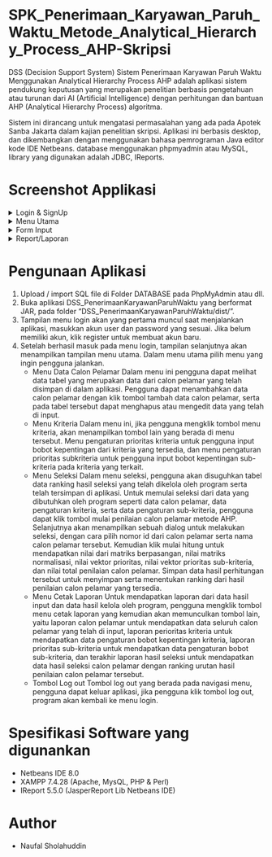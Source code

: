 # SPK_Penerimaan_Karyawan_Paruh_Waktu_Metode_Analytical_Hierarchy_Process_AHP-Skripsi
DSS (Decision Support System) Sistem Penerimaan Karyawan Paruh Waktu Menggunakan Analytical Hierarchy Process AHP adalah aplikasi sistem pendukung keputusan yang merupakan penelitian berbasis pengetahuan atau turunan dari AI (Artificial Intelligence) dengan perhitungan dan bantuan AHP (Analytical Hierarchy Process) algoritma.

Sistem ini dirancang untuk mengatasi permasalahan yang ada pada Apotek Sanba Jakarta dalam kajian penelitian skripsi. Aplikasi ini berbasis desktop, dan dikembangkan dengan menggunakan bahasa pemrograman Java editor kode IDE Netbeans. database menggunakan phpmyadmin atau MySQL, library yang digunakan adalah JDBC, IReports.

# Screenshot Applikasi
<details>
  <summary>Login & SignUp</summary>
  <img src="/../main/Screenshot/1.png" name="login">
  <img src="/../main/Screenshot/2.png" name="register">
</details>
<details>
  <summary>Menu Utama</summary>
  <img src="/../main/Screenshot/3.png" name="menu-utama">
</details>
<details>
  <summary>Form Input</summary>
  <img src="/../main/Screenshot/4.png" name="calon-pelamar">
  <img src="/../main/Screenshot/5.png" name="tambah-calon-pelamar">
  <img src="/../main/Screenshot/6.png" name="kriteria">
  <img src="/../main/Screenshot/7.png" name="subkriteria">
  <img src="/../main/Screenshot/8.png" name="ranking">
  <img src="/../main/Screenshot/9.png" name="perhitungan-ahp">
</details>
<details>
  <summary>Report/Laporan</summary>
  <img src="/../main/Screenshot/10.png" name="report-calon-pelamar">
  <img src="/../main/Screenshot/11.png" name="report-kriteria">
  <img src="/../main/Screenshot/12.png" name="report-subkriteria">
  <img src="/../main/Screenshot/13.png" name="report-hasil-seleksi">
</details>

# Pengunaan Aplikasi
1. Upload / import SQL file di Folder DATABASE pada PhpMyAdmin atau dll.
2. Buka aplikasi DSS_PenerimaanKaryawanParuhWaktu yang berformat JAR, pada folder “DSS_PenerimaanKaryawanParuhWaktu/dist/”.
3. Tampilan menu login akan yang pertama muncul saat menjalankan aplikasi, masukkan akun user dan password yang sesuai. Jika belum memiliki akun, klik register untuk membuat akun baru.
4. Setelah berhasil masuk pada menu login, tampilan selanjutnya akan menampilkan tampilan menu utama. Dalam menu utama pilih menu yang ingin pengguna jalankan.
   - Menu Data Calon Pelamar
Dalam menu ini pengguna dapat melihat data tabel yang merupakan data dari calon pelamar yang telah disimpan di dalam aplikasi. Pengguna dapat menambahkan data calon pelamar dengan klik tombol tambah data calon pelamar, serta pada tabel tersebut dapat menghapus atau mengedit data yang telah di input.
   - Menu Kriteria
Dalam menu ini, jika pengguna mengklik tombol menu kriteria, akan menampilkan tombol lain yang berada di menu tersebut. Menu pengaturan prioritas kriteria untuk pengguna input bobot kepentingan dari kriteria yang tersedia, dan menu pengaturan prioritas subkriteria untuk pengguna input bobot kepentingan sub-kriteria pada kriteria yang terkait.
   - Menu Seleksi
Dalam menu seleksi, pengguna akan disuguhkan tabel data ranking hasil seleksi yang telah dikelola oleh program serta telah tersimpan di aplikasi. Untuk memulai seleksi dari data yang dibutuhkan oleh program seperti data calon pelamar, data pengaturan kriteria, serta data pengaturan sub-kriteria, pengguna dapat klik tombol mulai penilaian calon pelamar metode AHP. Selanjutnya akan menampilkan sebuah dialog untuk melakukan seleksi, dengan cara pilih nomor id dari calon pelamar serta nama calon pelamar tersebut. Kemudian klik mulai hitung untuk mendapatkan nilai dari matriks berpasangan, nilai matriks normalisasi, nilai vektor prioritas, nilai vektor prioritas sub-kriteria, dan nilai total penilaian calon pelamar. Simpan data hasil perhitungan tersebut untuk menyimpan serta menentukan ranking dari hasil penilaian calon pelamar yang tersedia.
    - Menu Cetak Laporan
Untuk mendapatkan laporan dari data hasil input dan data hasil kelola oleh program, pengguna mengklik tombol menu cetak laporan yang kemudian akan memunculkan tombol lain, yaitu laporan calon pelamar untuk mendapatkan data seluruh calon pelamar yang telah di input, laporan perioritas kriteria untuk mendapatkan data pengaturan bobot kepentingan kriteria, laporan prioritas sub-kriteria untuk mendapatkan data pengaturan bobot sub-kriteria, dan terakhir laporan hasil seleksi untuk mendapatkan data hasil seleksi calon pelamar dengan ranking urutan hasil penilaian calon pelamar tersebut.
    - Tombol Log out
Tombol log out yang berada pada navigasi menu, pengguna dapat keluar aplikasi, jika pengguna klik tombol log out, program akan kembali ke menu login.

# Spesifikasi Software yang digunankan
- Netbeans IDE 8.0
- XAMPP 7.4.28 (Apache, MysQL, PHP & Perl)
- IReport 5.5.0 (JasperReport Lib Netbeans IDE)

# Author
- Naufal Sholahuddin
